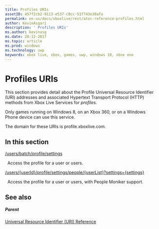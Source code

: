 ```yaml
---
title: Profiles URIs
assetID: 457f2cb2-9113-e537-c8cc-51f743e30afa
permalink: en-us/docs/xboxlive/rest/atoc-reference-profiles.html
author: KevinAsgari
description: ' Profiles URIs'
ms.author: kevinasg
ms.date: 20-12-2017
ms.topic: article
ms.prod: windows
ms.technology: uwp
keywords: xbox live, xbox, games, uwp, windows 10, xbox one
---
```



# Profiles URIs
 
This section provides detail about the Profile Universal Resource Identifier (URI) addresses and associated Hypertext Transport Protocol (HTTP) methods from Xbox Live Services for *profiles*.
 
Only games running on Windows 8, on an Xbox 360, or on a Windows Phone device can use this service.
 
The domain for these URIs is profile.xboxlive.com.
 
<a id="ID4EPB"></a>

 
## In this section

[/users/batch/profile/settings](uri-usersbatchprofilesettings.md)

&nbsp;&nbsp;Access the profile for a user or users.

[/users/{userId}/profile/settings/people/{userList}?settings={settings}](uri-usersuseridprofilesettingspeopleuserlist.md)

&nbsp;&nbsp;Access the profile for a user or users, with People Moniker support.
 
<a id="ID4EYB"></a>

 
## See also
 
<a id="ID4E1B"></a>

 
##### Parent 

[Universal Resource Identifier (URI) Reference](../atoc-xboxlivews-reference-uris.md)

   